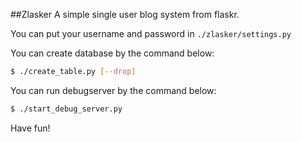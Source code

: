 ##Zlasker
A simple single user blog system from flaskr.

You can put your username and password in `./zlasker/settings.py`

You can create database by the command below:
```bash
$ ./create_table.py [--drop]
```

You can run debugserver by the command below:
```bash
$ ./start_debug_server.py
```

Have fun!
